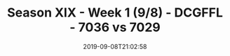 ---
title: Season XIX - Week 1 (9/8) - DCGFFL - 7036 vs 7029
teams_score:
- team: 7036
  score: 33
- team: 7029
  score: 27
mvp: Will (Pink), Dan (Grey)
game-ball: Kyle (Pink), Caleb (Grey)
sportsperson: AJ (Pink), Alex (Grey)
season: 19
week: 1
date: '2019-09-08T21:02:58'
pageid: season-xix-week-1-9-8-7036-vs-7029
---